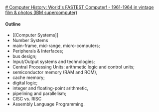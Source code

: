 [# Computer History: World's FASTEST Computer! - 1961-1964 in vintage film & photos (IBM supercomputer)](https://youtu.be/9AHZnwQ2-3o?si=UfVkgoh-DjGleNZI)
#### Outline
- [[Computer Systems]]
- Number Systems
- main-frame, mid-range, micro-computers;
- Peripherals & Interfaces;
- bus design;
- Input/Output systems and technologies;
- Central Processing Units: arithmetic logic and control units;
- semiconductor memory (RAM and ROM),
- cache memory;
- digital logic;
- integer and floating-point arithmetic,
- pipelining and parallelism;
- CISC vs. RISC
- Assembly Language Programming.

